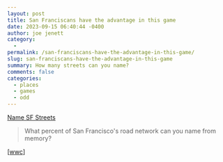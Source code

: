 ```yaml
---
layout: post
title: San Franciscans have the advantage in this game
date: 2023-09-15 06:40:44 -0400
author: joe jenett
category:
  - 
permalink: /san-franciscans-have-the-advantage-in-this-game/
slug: san-franciscans-have-the-advantage-in-this-game
summary: How many streets can you name?
comments: false
categories:
  - places
  - games
  - odd
---
```

<p><a title="Name SF Streets" href="https://carvin.github.io/sf-street-names/">Name SF Streets</a></p>
<blockquote><p>What percent of San Francisco's road network can you name from memory?</p></blockquote>
<p>
[<a href="https://pinboard.in/u:wwc">wwc</a>]
</p>

<a href="https://brid.gy/publish/mastodon"></a>